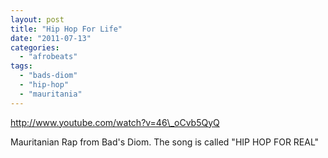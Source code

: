 ```yaml
---
layout: post
title: "Hip Hop For Life"
date: "2011-07-13"
categories: 
  - "afrobeats"
tags: 
  - "bads-diom"
  - "hip-hop"
  - "mauritania"
---
```


http://www.youtube.com/watch?v=46\_oCvb5QyQ

Mauritanian Rap from Bad's Diom. The song is called "HIP HOP FOR REAL"
